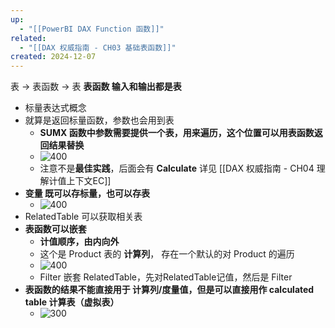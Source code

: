 ```yaml
---
up:
  - "[[PowerBI DAX Function 函数]]"
related:
  - "[[DAX 权威指南 - CH03 基础表函数]]"
created: 2024-12-07
---
```




表 -> 表函数 -> 表
**表函数 输入和输出都是表**


- 标量表达式概念
- 就算是返回标量函数，参数也会用到表
	- **SUMX 函数中参数需要提供一个表，用来遍历，这个位置可以用表函数返回结果替换**
	- ![400](https://s1.vika.cn/space/2024/03/20/c84ce937849f4235b0afed095936768d)
	- 注意不是**最佳实践**，后面会有 **Calculate** 详见 [[DAX 权威指南 - CH04 理解计值上下文EC]]
- **变量 既可以存标量，也可以存表**
	- ![400](https://s1.vika.cn/space/2024/03/20/82715af319174abcad8041ba1f4112ff)
- RelatedTable 可以获取相关表
- **表函数可以嵌套**
	- **计值顺序，由内向外**
	- 这个是 Product 表的 **计算列**， 存在一个默认的对 Product 的遍历
	- ![400](https://s1.vika.cn/space/2024/03/20/d7fef2f3fe3344cd979e041c7b73b527)
	- Filter 嵌套 RelatedTable，先对RelatedTable记值，然后是 Filter
- **表函数的结果不能直接用于 计算列/度量值，但是可以直接用作 calculated table 计算表（虚拟表）**
	- ![300](https://s1.vika.cn/space/2024/03/20/da66e072beef4b259adbb0c6cb4da032)